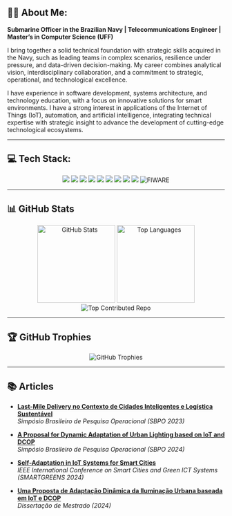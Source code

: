 ## 👨‍✈️ About Me:

**Submarine Officer in the Brazilian Navy | Telecommunications Engineer | Master’s in Computer Science (UFF)**

I bring together a solid technical foundation with strategic skills acquired in the Navy, such as leading teams in complex scenarios, resilience under pressure, and data-driven decision-making. My career combines analytical vision, interdisciplinary collaboration, and a commitment to strategic, operational, and technological excellence.

I have experience in software development, systems architecture, and technology education, with a focus on innovative solutions for smart environments. I have a strong interest in applications of the Internet of Things (IoT), automation, and artificial intelligence, integrating technical expertise with strategic insight to advance the development of cutting-edge technological ecosystems.


---
## 💻 Tech Stack:
<p align="center">
  <img src="https://img.shields.io/badge/Python-3776AB?style=for-the-badge&logo=python&logoColor=white" />
  <img src="https://img.shields.io/badge/Django-092E20?style=for-the-badge&logo=django&logoColor=white" />
  <img src="https://img.shields.io/badge/JavaScript-F7DF1E?style=for-the-badge&logo=javascript&logoColor=black" />
  <img src="https://img.shields.io/badge/HTML5-E34F26?style=for-the-badge&logo=html5&logoColor=white" />
  <img src="https://img.shields.io/badge/CSS3-1572B6?style=for-the-badge&logo=css3&logoColor=white" />
  <img src="https://img.shields.io/badge/Docker-2496ED?style=for-the-badge&logo=docker&logoColor=white" />
  <img src="https://img.shields.io/badge/PostgreSQL-316192?logo=postgresql&logoColor=white&style=for-the-badge" />
  <img src="https://img.shields.io/badge/SQLite-07405E?logo=sqlite&logoColor=white&style=for-the-badge" />
  <img src="https://img.shields.io/badge/Linux-B22222?logo=linux&logoColor=black&style=for-the-badge" />
  <img src="https://img.shields.io/badge/Fiware-474747?style=for-the-badge&logo=fiware&logoColor=white" alt="FIWARE" />
</p>

---

## 📊 GitHub Stats
<p align="center">
  <img src="https://github-readme-stats.vercel.app/api?username=brunocnog&show_icons=true&theme=dark&title_color=FFB81C&text_color=FFFFFF&icon_color=00843D&bg_color=0A1D37&border_color=FFB81&card_width=420" alt="GitHub Stats" height="180em"/>
  <img src="https://github-readme-stats.vercel.app/api/top-langs/?username=brunocnog&theme=dark&layout=compact&title_color=FFB81C&text_color=FFFFFF&icon_color=00843D&bg_color=0A1D37&border_color=FFB81&card_width=420" alt="Top Languages" height="180em"/>
  <img src="https://github-contributor-stats.vercel.app/api?username=brunocnog&limit=5&theme=dark&title_color=FFB81C&bg_color=0A1D37&border_color=FFB81&card_width=420&combine_all_yearly_contributions=true" alt="Top Contributed Repo"/>

---

## 🏆 GitHub Trophies
<p align="center">
  <img src="https://github-profile-trophy.vercel.app/?username=brunocnog&theme=discord&bg_color=0A1D37&no-frame=true&column=8&margin-w=8&margin-h=8" alt="GitHub Trophies"/>
</p>

---

## 📚 Articles

- [**Last-Mile Delivery no Contexto de Cidades Inteligentes e Logística Sustentável**](https://proceedings.science/sbpo/sbpo-2023/trabalhos/last-mile-delivery-no-contexto-de-cidades-inteligentes-e-logistica-sustentavel?lang=pt-br)  
  *Simpósio Brasileiro de Pesquisa Operacional (SBPO 2023)*

- [**A Proposal for Dynamic Adaptation of Urban Lighting based on IoT and DCOP**](https://proceedings.science/sbpo/sbpo-2024/papers/a-proposal-for-dynamic-adaptation-of-urban-lighting-based-on-iot-and-dcop?lang=en)  
  *Simpósio Brasileiro de Pesquisa Operacional (SBPO 2024)*

- [**Self-Adaptation in IoT Systems for Smart Cities**](https://ieeexplore.ieee.org/abstract/document/10390083)  
  *IEEE International Conference on Smart Cities and Green ICT Systems (SMARTGREENS 2024)*

- [**Uma Proposta de Adaptação Dinâmica da Iluminação Urbana baseada em IoT e DCOP**](https://www.ic.uff.br/wp-content/tesesedissertacoes/frontend-tesesdissertacoes/download.php?id=1196.pdf&tipo=trabalho)  
  *Dissertação de Mestrado (2024)*



